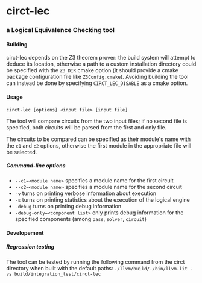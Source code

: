 # circt-lec
### a Logical Equivalence Checking tool
#### Building
circt-lec depends on the Z3 theorem prover: the build system will attempt to
deduce its location, otherwise a path to a custom installation directory could
be specified with the `Z3_DIR` cmake option (it should provide a cmake package
configuration file like `Z3Config.cmake`).
Avoiding building the tool can instead be done by specifying `CIRCT_LEC_DISABLE`
as a cmake option.

#### Usage
```circt-lec [options] <input file> [input file]```

The tool will compare circuits from the two input files; if no second file is
specified, both circuits will be parsed from the first and only file.

The circuits to be compared can be specified as their module's name with the
`c1` and `c2` options, otherwise the first module in the appropriate file will
be selected.

##### Command-line options
- `--c1=<module name>` specifies a module name for the first circuit
- `--c2=<module name>` specifies a module name for the second circuit
- `-v` turns on printing verbose information about execution
- `-s` turns on printing statistics about the execution of the logical engine
- `-debug` turns on printing debug information
- `-debug-only=<component list>` only prints debug information for the specified
  components (among `pass`, `solver`, `circuit`)

#### Developement
##### Regression testing
The tool can be tested by running the following command from the circt directory
when built with the default paths:
```./llvm/build/./bin/llvm-lit -vs build/integration_test/circt-lec```
